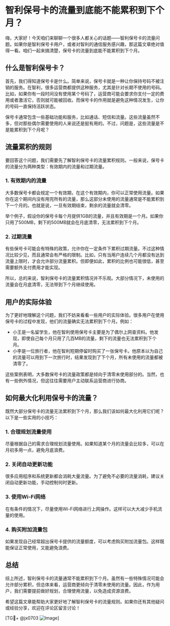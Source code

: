 # 智利保号卡的流量到底能不能累积到下个月？

嗨，大家好！今天咱们来聊聊一个很多人都关心的话题——智利保号卡的流量问题。如果你是智利保号卡用户，或者对智利的通信服务感兴趣，那这篇文章绝对值得一看。咱们一起来搞清楚，保号卡的流量到底能不能累积到下个月。

## 什么是智利保号卡？

首先，我们得知道保号卡是什么。简单来说，保号卡就是一种让你保持号码不被注销的服务。在智利，很多运营商都提供这种服务，尤其是针对长期不使用的号码。比如，如果你有一段时间没有使用某个号码了，运营商可能会要求你支付一定的费用或者激活它，否则就可能被回收。而保号卡的作用就是避免这种情况发生，让你的号码一直保持活跃状态。

保号卡通常包含一些基础功能和服务，比如通话、短信和流量。这些流量虽然不多，但对那些偶尔需要使用的人来说还是挺有用的。不过，问题是，这些流量是不是能累积到下个月呢？

## 流量累积的规则

要回答这个问题，我们需要先了解智利保号卡的流量累积规则。一般来说，保号卡的流量分为两种类型：有效期内的流量和过期流量。

### 1. 有效期内的流量

大多数保号卡都会规定一个有效期，在这个有效期内，你可以正常使用流量。如果你在这个期间内没有用完所有的流量，那么这部分未使用的流量通常是不能累积到下一个月的。也就是说，一旦有效期结束，剩余的流量就会清零。

举个例子，假设你的保号卡每个月提供1GB的流量，并且有效期是一个月。如果你只用了500MB，剩下的500MB就会在月底清零，无法累积到下个月。

### 2. 过期流量

有些保号卡可能会有特殊的政策，允许你在一定条件下累积过期流量。不过这种情况比较少见，而且通常会有严格的限制。比如，只有当用户连续几个月都没有达到流量上限时，才会允许部分流量累积。但即便如此，累积的比例也可能很低，甚至需要额外支付费用才能实现。

所以，总的来说，智利保号卡的流量累积情况并不乐观。大部分情况下，未使用的流量会在月底清零，无法带到下个月继续使用。

## 用户的实际体验

为了更好地理解这个问题，我们不妨来看看一些用户的实际体验。很多用户在使用保号卡的过程中发现，他们的流量确实无法累积到下个月。例如：

- 小王是一名留学生，他在智利使用保号卡主要是为了偶尔上网查资料。他发现，即使自己每个月只用了几百MB的流量，剩下的流量也无法累积到下个月。
- 小李是一位旅行者，他在智利短期停留时购买了一张保号卡。他原本以为自己的流量可以用到下一次旅行时，结果发现到了下个月，所有未使用的流量都被清零了。

这些案例表明，大多数保号卡的流量政策都是倾向于清零未使用部分的。当然，也有一些例外情况，但这往往需要用户主动联系运营商进行协商。

## 如何最大化利用保号卡的流量？

既然大部分保号卡的流量无法累积到下个月，那么我们该如何最大化利用它们呢？以下是一些实用的小技巧：

### 1. 合理规划流量使用

尽量根据自己的需求合理规划流量使用。如果知道某个月的流量会比较多，可以在月初多用一点，避免月底浪费。

### 2. 关闭自动更新功能

很多应用程序和系统更新都会消耗大量流量。为了避免不必要的流量消耗，建议关闭自动更新功能，手动控制何时更新。

### 3. 使用Wi-Fi网络

在有条件的情况下，尽量使用Wi-Fi网络进行上网操作。这样可以大大减少手机流量的使用。

### 4. 购买附加流量包

如果发现自己经常超出保号卡提供的流量额度，可以考虑购买附加流量包。这样既能保证正常使用，又能避免浪费。

## 总结

综上所述，智利保号卡的流量通常不能累积到下个月。虽然有一些特殊情况可能会允许部分累积，但总体来看，运营商更倾向于清零未使用的流量。因此，作为用户，我们需要提前做好规划，合理使用流量，以免造成资源浪费。

希望这篇文章能帮助大家更好地了解智利保号卡的流量规则。如果你还有其他疑问或经验分享，欢迎在评论区留言讨论！

[TG💪+ @jx0703 ![Image](https://github.com/user-attachments/assets/dbca1d08-cadb-493c-b0ec-ad6f7a83f270)]